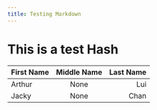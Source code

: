 ```yaml
---
title: Testing Markdown
---
```


# This is a test Hash

|First Name|Middle Name| Last Name |
|:-------- |:---------:|----------:|
|Arthur    |None| Lui       |
|Jacky     |None| Chan      |
